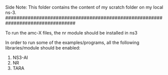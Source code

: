 Side Note: This folder contains the content of my scratch folder on my local ns-3.
#################################################################################

To run the amc-X files, the nr module should be installed in ns3

In order to run some of the examples/programs, all the following libraries/module should be enabled:

1. NS3-AI
2. NR
3. TARA 
